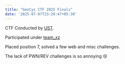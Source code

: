 ```yaml
---
title: "GenCys CTF 2025 Finals"
date: '2025-07-07T23:20:47+05:30'
---
```


CTF Conducted by [UST](https://www.ust.com).

Participated under [team_xz]()


Placed position 7, solved a few web and misc challenges.

<!--more-->

The lack of PWN/REV challenges is so annoying :cry:

